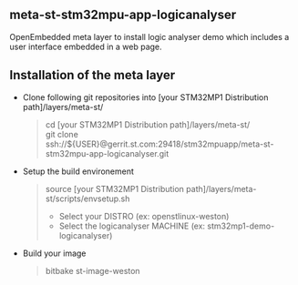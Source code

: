## meta-st-stm32mpu-app-logicanalyser

OpenEmbedded meta layer to install logic analyser demo which includes a user interface embedded in a web page.

## Installation of the meta layer

* Clone following git repositories into [your STM32MP1 Distribution path]/layers/meta-st/
   > cd [your STM32MP1 Distribution path]/layers/meta-st/ <br>
   > git clone ssh://${USER}@gerrit.st.com:29418/stm32mpuapp/meta-st-stm32mpu-app-logicanalyser.git <br>

* Setup the build environement
   > source [your STM32MP1 Distribution path]/layers/meta-st/scripts/envsetup.sh
   > * Select your DISTRO (ex: openstlinux-weston)
   > * Select the  logicanalyser MACHINE (ex: stm32mp1-demo-logicanalyser)

* Build your image
   > bitbake st-image-weston
